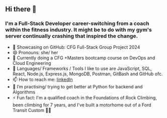 ## Hi there 👋

### I'm a Full-Stack Developer career-switching from a coach within the fitness industry. It might be to do with my gym's server continually crashing that inspired the change.

- 🎉 Showcasing on GitHub: CFG Full-Stack Group Project 2024
- 😄 Pronouns: she/ her
- 🌱 Currently doing a CFG +Masters bootcamp course on DevOps and Cloud Engineering 
- 💬 Languages/ Frameworks / Tools I like to use are JavaScript, SQL, React, Node.js, Express.js, MongoDB, Postman, GitBash and GitHub ofc. 
- 📫 How to reach me: [linkedIn](https://www.linkedin.com/in/christel-g-b4ab4122a/)
- 🤔 I’m practising/ trying to get better at Python for backend and Algorithms 
- ⚡ Fun fact: I'm a qualified coach in the Foundations of Rock Climbing, been climbing for 7 years, and I've built a motorhome out of a Ford Transit Custom 🚐💨
